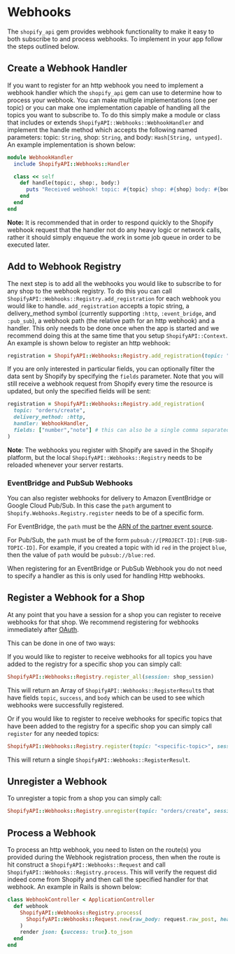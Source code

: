 # Webhooks

The `shopify_api` gem provides webhook functionality to make it easy to both subscribe to and process webhooks. To implement in your app follow the steps outlined below.

## Create a Webhook Handler

If you want to register for an http webhook you need to implement a webhook handler which the `shopify_api` gem can use to determine how to process your webhook. You can make multiple implementations (one per topic) or you can make one implementation capable of handling all the topics you want to subscribe to. To do this simply make a module or class that includes or extends `ShopifyAPI::Webhooks::WebhookHandler` and implement the handle method which accepts the following named parameters: topic: `String`, shop: `String`, and body: `Hash[String, untyped]`. An example implementation is shown below:

```ruby
module WebhookHandler 
  include ShopifyAPI::Webhooks::Handler

  class << self
    def handle(topic:, shop:, body:)
      puts "Received webhook! topic: #{topic} shop: #{shop} body: #{body}"
    end
  end
end
```

**Note:** It is recommended that in order to respond quickly to the Shopify webhook request that the handler not do any heavy logic or network calls, rather it should simply enqueue the work in some job queue in order to be executed later.

## Add to Webhook Registry

The next step is to add all the webhooks you would like to subscribe to for any shop to the webhook registry. To do this you can call `ShopifyAPI::Webhooks::Registry.add_registration` for each webhook you would like to handle. `add_registration` accepts a topic string, a delivery_method symbol (currently supporting `:http`, `:event_bridge`, and `:pub_sub`), a webhook path (the relative path for an http webhook) and a handler. This only needs to be done once when the app is started and we recommend doing this at the same time that you setup `ShopifyAPI::Context`. An example is shown below to register an http webhook:

```ruby
registration = ShopifyAPI::Webhooks::Registry.add_registration(topic: "orders/create", delivery_method: :http, handler: WebhookHandler) 
```
If you are only interested in particular fields, you can optionally filter the data sent by Shopify by specifying the `fields` parameter. Note that you will still receive a webhook request from Shopify every time the resource is updated, but only the specified fields will be sent:

```ruby
registration = ShopifyAPI::Webhooks::Registry.add_registration(
  topic: "orders/create", 
  delivery_method: :http, 
  handler: WebhookHandler, 
  fields: ["number","note"] # this can also be a single comma separated string
) 
```

**Note**: The webhooks you register with Shopify are saved in the Shopify platform, but the local `ShopifyAPI::Webhooks::Registry` needs to be reloaded whenever your server restarts.

### EventBridge and PubSub Webhooks

You can also register webhooks for delivery to Amazon EventBridge or Google Cloud
Pub/Sub. In this case the `path` argument to
`Shopify.Webhooks.Registry.register` needs to be of a specific form.

For EventBridge, the `path` must be the [ARN of the partner event
source](https://docs.aws.amazon.com/eventbridge/latest/APIReference/API_EventSource.html).

For Pub/Sub, the `path` must be of the form
`pubsub://[PROJECT-ID]:[PUB-SUB-TOPIC-ID]`. For example, if you created a topic
with id `red` in the project `blue`, then the value of `path` would be
`pubsub://blue:red`.

When registering for an EventBridge or PubSub Webhook you do not need to specify a handler as this is only used for handling Http webhooks.

## Register a Webhook for a Shop
At any point that you have a session for a shop you can register to receive webhooks for that shop. We recommend registering for webhooks immediately after [OAuth](./oauth.md).

This can be done in one of two ways:

If you would like to register to receive webhooks for all topics you have added to the registry for a specific shop you can simply call:
```ruby
ShopifyAPI::Webhooks::Registry.register_all(session: shop_session)
```

This will return an Array of `ShopifyAPI::Webhooks::RegisterResult`s that have fields `topic`, `success`, and `body` which can be used to see which webhooks were successfully registered.

Or if you would like to register to receive webhooks for specific topics that have been added to the registry for a specific shop you can simply call `register` for any needed topics:
```ruby
ShopifyAPI::Webhooks::Registry.register(topic: "<specific-topic>", session: shop_session)
```

This will return a single `ShopifyAPI::Webhooks::RegisterResult`.

## Unregister a Webhook 

To unregister a topic from a shop you can simply call:
```ruby
ShopifyAPI::Webhooks::Registry.unregister(topic: "orders/create", session: shop_session)
```

## Process a Webhook

To process an http webhook, you need to listen on the route(s) you provided during the Webhook registration process, then when the route is hit construct a `ShopifyAPI::Webhooks::Request` and call `ShopifyAPI::Webhooks::Registry.process`. This will verify the request did indeed come from Shopify and then call the specified handler for that webhook. An example in Rails is shown below:

```ruby
class WebhookController < ApplicationController
  def webhook
    ShopifyAPI::Webhooks::Registry.process(
      ShopifyAPI::Webhooks::Request.new(raw_body: request.raw_post, headers: request.headers.to_h)
    )
    render json: {success: true}.to_json
  end
end
```
